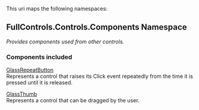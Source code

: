 This uri maps the following namespaces:


## FullControls.Controls.Components Namespace
_Provides components used from other controls._

### Components included

[GlassRepeatButton](https://github.com/devpelux/fullcontrols/wiki/GlassRepeatButton-Class)  
Represents a control that raises its Click event repeatedly from the time it is pressed until it is released.

[GlassThumb](https://github.com/devpelux/fullcontrols/wiki/GlassThumb-Class)  
Represents a control that can be dragged by the user.
